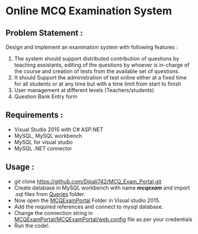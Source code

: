 # Online MCQ Examination System
## Problem Statement :
Design and implement an examination system with following features :
1. The system should support distributed contribution of questions by teaching assistants, editing of the
questions by whoever is in-charge of the course and creation of tests from the available set
of questions.
2. It should Support the administration of test online either at a fixed time for all students or at any
time but with a time limit from start to finish 
3. User management at different levels (Teachers/students)
4. Question Bank Entry form

## Requirements :
- Visual Studio 2015 with C# ASP.NET 
- MySQL, MySQL workbench
- MySQL for visual studio
- MySQL .NET connector

## Usage :
- git clone https://github.com/Dipali742/MCQ_Exam_Portal.git
- Create database in MySQL workbench with name **_mcqexam_** 
  and import .sql files from [Queries](https://github.com/Dipali742/MCQ_Exam_Portal/tree/main/Queries) folder.
- Now open the [MCQExamPortal](https://github.com/Dipali742/MCQ_Exam_Portal/tree/main/MCQExamPortal) Folder in Visual studio 2015.
- Add the required references and connect to mysql database.
- Change the connection string in [MCQExamPortal/MCQExamPortal/web.config](https://github.com/Dipali742/MCQ_Exam_Portal/blob/main/MCQExamPortal/MCQExamPortal/Web.config) file as per your credentials
- Run the code!.
